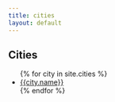 ```yaml
---
title: cities
layout: default
---
```


<h2 class="text-2xl">Cities</h2>

<ul class="list-disc list-inside">
	{% for city in site.cities %}
		<li><a href="{{ city.url }}">{{city.name}}</a></li>
	{% endfor %}
</ul>
	
